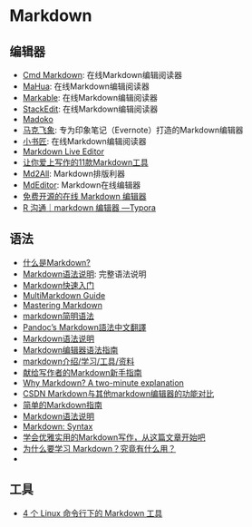 # Markdown

## 编辑器
* [Cmd Markdown](https://www.zybuluo.com/mdeditor): 在线Markdown编辑阅读器
* [MaHua](http://mahua.jser.me/): 在线Markdown编辑阅读器
* [Markable](http://markable.in/editor/): 在线Markdown编辑阅读器
* [StackEdit](https://stackedit.io/editor): 在线Markdown编辑阅读器
* [Madoko](https://www.madoko.net/)
* [马克飞象](http://maxiang.info/): 专为印象笔记（Evernote）打造的Markdown编辑器
* [小书匠](http://markdown.xiaoshujiang.com/): 在线Markdown编辑阅读器
* [Markdown Live Editor](http://jrmoran.com/playground/markdown-live-editor/)
* [让你爱上写作的11款Markdown工具](http://www.ifanr.com/app/665209)
* [Md2All](https://md.aclickall.com/): Markdown排版利器
* [MdEditor](http://www.mdeditor.com/): Markdown在线编辑器
* [免费开源的在线 Markdown 编辑器](https://linux.cn/article-12624-1.html)
* [R 沟通｜markdown 编辑器 —Typora](https://mp.weixin.qq.com/s?__biz=MzI1NjUwMjQxMQ==&mid=2247491318&idx=1&sn=47128737582a34677926a9f64f03e4ed&chksm=ea24e112dd53680478ac90151554ebdde72ab122fcc84bae4da6e87e9c97b020275ecabc846c&mpshare=1&scene=1&srcid=0224zXsy4bxRPcFpagJ5nKK9&sharer_sharetime=1614173621516&sharer_shareid=49bb68e4d4ad9f65af077f4e54025da0&key=9635e972a6ebf4546d99d3098ee6d4a410eecaf6bec80a9135ca5cfe0866cb788fdf076ae2592a14c7e08163a332fbca7a0714fa396a9a827b310a162d124ec98ca427e26921b82f583246f8e90e590c905618a683f683fdfdfb9ec362a739619b490f4cb2ee6dfdd68aea3c083d918c00bcbede8249a6e70ace62f108fd1c72&ascene=1&uin=MjEyMzUzNDk2MQ%3D%3D&devicetype=Windows+7&version=62090529&lang=en&exportkey=AbdNDIeeL2837XgqNlW%2BRBY%3D&pass_ticket=R9jpaUXpCFjBDIouxDFPMCQLobV6t8Qz8Er3IVMMhmM7ejfJujHQ7tA1WBEpmau8&wx_header=0)

## 语法
* [什么是Markdown?](http://jingxuan.io/markdown/)
* [Markdown语法说明](http://wowubuntu.com/markdown/): 完整语法说明
* [Markdown快速入门](http://wowubuntu.com/markdown/basic.html)
* [MultiMarkdown Guide](https://rawgit.com/fletcher/human-markdown-reference/master/index.html)
* [Mastering Markdown](https://guides.github.com/features/mastering-markdown/)
* [markdown简明语法](http://ibruce.info/2013/11/26/markdown/)
* [Pandoc’s Markdown語法中文翻譯](http://pages.tzengyuxio.me/pandoc/)
* [Markdown语法说明](http://uliweb.clkg.org/tutorial/view_chapter/32)
* [Markdown编辑器语法指南](http://segmentfault.com/markdown)
* [markdown介绍/学习/工具/资料](https://github.com/xirong/my-markdown)
* [献给写作者的Markdown新手指南](http://www.jianshu.com/p/q81RER)
* [Why Markdown? A two-minute explanation](http://brettterpstra.com/2011/08/31/why-markdown-a-two-minute-explanation/)
* [CSDN Markdown与其他markdown编辑器的功能对比](http://blog.csdn.net/lanxuezaipiao/article/details/45221995)
* [简单的Markdown指南](http://www.applecho.com/markdown-guide/)
* [Markdown语法说明](http://www.applecho.com/markdown/)
* [Markdown: Syntax](http://daringfireball.net/projects/markdown/syntax)
* [学会优雅实用的Markdown写作，从这篇文章开始吧](http://www.ifanr.com/app/593507)
* [为什么要学习 Markdown？究竟有什么用？](https://mp.weixin.qq.com/s?__biz=MzU1MDQwMTU5OQ==&mid=2247484840&idx=1&sn=7d1f3c28fb44ec6570d0c48f04743659&chksm=fba066f8ccd7efee610df9bcb3343eab16ccc993b4c38e5b67ea321e5d8fa016344bb1e54f51&mpshare=1&scene=1&srcid=&sharer_sharetime=1587377757956&sharer_shareid=49bb68e4d4ad9f65af077f4e54025da0&key=7024fc3958d21a49b04403d6748a64f5a3674c77b6bedd16324aa1e6d8103447cb7af82e7b3184609dda13a95378b6822d01bdf0cc54ee2e3c7a8c65a9626fbc5a3d2aedbc12d9933e248720deb4b6d8&ascene=1&uin=MjEyMzUzNDk2MQ%3D%3D&devicetype=Windows+XP&version=62060841&lang=zh_CN&exportkey=AbLpPWK%2BHjg20rDjTJTyTmA%3D&pass_ticket=CkJMYo9D1EQrpGW50RV9HTNnMupyxHJymZEf2nnRH84oo40zR3l8gMwCHLqaUIU3)
* 

## 工具
* [4 个 Linux 命令行下的 Markdown 工具](https://zhuanlan.zhihu.com/p/120132098)

